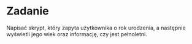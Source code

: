 # Zadanie

Napisać skrypt, który zapyta użytkownika o rok urodzenia, a następnie wyświetli jego wiek oraz informację, czy jest pełnoletni.

